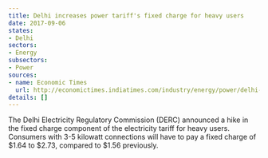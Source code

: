 ```yaml
---
title: Delhi increases power tariff's fixed charge for heavy users
date: 2017-09-06
states:
- Delhi
sectors:
- Energy
subsectors:
- Power
sources:
- name: Economic Times
  url: http://economictimes.indiatimes.com/industry/energy/power/delhi-hikes-fixed-charge-for-hi-end-electricity-users/articleshow/60311221.cms
details: []
---
```


The Delhi Electricity Regulatory Commission (DERC) announced a hike in the fixed charge component of the electricity tariff for heavy users. Consumers with 3-5 kilowatt connections will have to pay a fixed charge of $1.64 to $2.73, compared to $1.56 previously.
